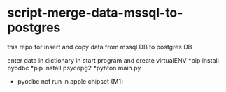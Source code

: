 # script-merge-data-mssql-to-postgres
this repo for insert and copy data from mssql DB to postgres DB


enter data in dictionary in start program and create virtualENV 
*pip install pyodbc
*pip install psycopg2
*pyhton main.py


* pyodbc not run in apple chipset (M1)
